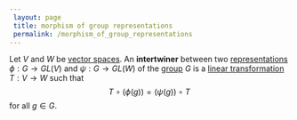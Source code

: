 ```yaml
---
 layout: page
 title: morphism of group representations
 permalink: /morphism_of_group_representations
---
```


Let $V$ and $W$ be [vector spaces](https://defsmath.github.io/DefsMath/vector_space). An **intertwiner** between two [representations](https://defsmath.github.io/DefsMath/group_representation) $\phi:G\to GL(V)$ and $\psi:G\to GL(W)$ of the [group](https://defsmath.github.io/DefsMath/group) $G$ is a [linear transformation](https://defsmath.github.io/DefsMath/linear_transformation) $T:V\to W$ such that $$T\circ(\phi(g)) = (\psi(g))\circ T$$ for all $g \in G$. 


